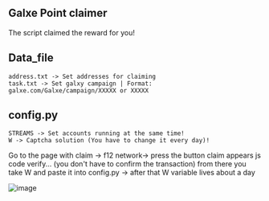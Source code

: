 ## Galxe Point claimer

The script claimed the reward for you!

## Data_file

```
address.txt -> Set addresses for claiming
task.txt -> Set galxy campaign | Format: galxe.com/Galxe/campaign/XXXXX or XXXXX
```

## config.py

```
STREAMS -> Set accounts running at the same time!
W -> Captcha solution (You have to change it every day)!
```

Go to the page with claim -> f12 network-> press the button claim appears js code verify... (you don't have to confirm the transaction) from there you take W and paste it into config.py -> after that W variable lives about a day

![image](https://user-images.githubusercontent.com/117441696/210056890-bc69281a-a7aa-4681-9722-4d65fd07c957.png)
